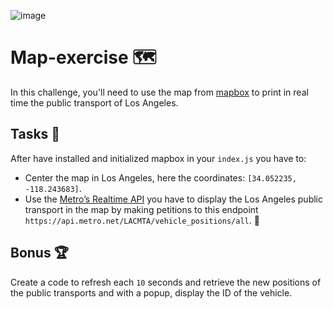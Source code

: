 ![image](https://github.com/TheBridge-FullStackDeveloper/map-exercise-LA-metro/assets/33903092/51876334-cc02-4c8d-b840-c6355c85046f)

# Map-exercise 🗺️

In this challenge, you'll need to use the map from [mapbox](https://mapbox.com/) to print in real time the public transport of Los Angeles.

## Tasks 📝

After have installed and initialized mapbox in your `index.js` you have to:

- Center the map in Los Angeles, here the coordinates: `[34.052235, -118.243683]`.
- Use the [Metro’s Realtime API](https://api.metro.net/) you have to display the Los Angeles public transport in the map by making petitions to this endpoint `https://api.metro.net/LACMTA/vehicle_positions/all`. 🚌

## Bonus 🏆
Create a code to refresh each `10` seconds and retrieve the new positions of the public transports and with a popup, display the ID of the vehicle.
